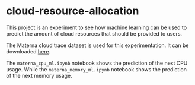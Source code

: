 # cloud-resource-allocation
This project is an experiment to see how machine learning can be used to predict the amount of cloud resources that should be provided to users.

The Materna cloud trace dataset is used for this experimentation. It can be downloaded [here](http://gwa.ewi.tudelft.nl/datasets/gwa-t-13-materna).

The `materna_cpu_ml.ipynb` notebook shows the prediction of the next CPU usage. 
While the `materna_memory_ml.ipynb` notebook shows the prediction of the next memory usage.
